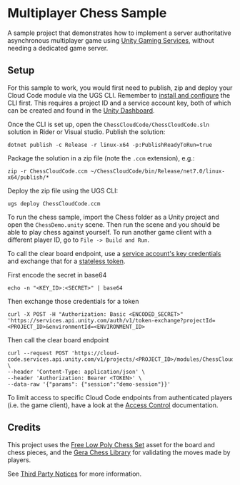 # Multiplayer Chess Sample

A sample project that demonstrates how to implement a server authoritative asynchronous multiplayer game using [Unity Gaming Services](https://unity.com/solutions/gaming-services), without needing a dedicated game server.

## Setup

For this sample to work, you would first need to publish, zip and deploy your Cloud Code module via the UGS CLI. Remember to [install and configure](https://services.docs.unity.com/guides/ugs-cli/latest/general/get-started/install-the-cli/) the CLI first. This requires a project ID and a service account key, both of which can be created and found in the [Unity Dashboard](https://dashboard.unity.com).

Once the CLI is set up, open the `ChessCloudCode/ChessCloudCode.sln` solution in Rider or Visual studio. Publish the solution:

```
dotnet publish -c Release -r linux-x64 -p:PublishReadyToRun=true
```

Package the solution in a zip file (note the `.ccm` extension), e.g.:

```
zip -r ChessCloudCode.ccm ~/ChessCloudCode/bin/Release/net7.0/linux-x64/publish/*
```

Deploy the zip file using the UGS CLI:
```
ugs deploy ChessCloudCode.ccm
```

To run the chess sample, import the Chess folder as a Unity project and open the `ChessDemo.unity` scene. Then run the scene and you should be able to play chess against yourself. To run another game client with a different player ID, go to `File -> Build and Run`.

To call the clear board endpoint, use a [service account's key credentials](https://services.docs.unity.com/docs/service-account-auth/#service-accounts) and exchange that for a [stateless token](https://services.docs.unity.com/docs/service-account-auth/#using-stateless-tokens).

First encode the secret in base64
```
echo -n "<KEY_ID>:<SECRET>" | base64
```
Then exchange those credentials for a token
```
curl -X POST -H "Authorization: Basic <ENCODED_SECRET>"  'https://services.api.unity.com/auth/v1/token-exchange?projectId=<PROJECT_ID>&environmentId=<ENVIRONMENT_ID>
```
Then call the clear board endpoint
```
curl --request POST 'https://cloud-code.services.api.unity.com/v1/projects/<PROJECT_ID>/modules/ChessCloudCode/ClearBoard' \
--header 'Content-Type: application/json' \
--header 'Authorization: Bearer <TOKEN>' \
--data-raw '{"params": {"session":"demo-session"}}'
```

To limit access to specific Cloud Code endpoints from authenticated players (i.e. the game client), have a look at the [Access Control](https://docs.unity.com/ugs-overview/en/manual/access-control) documentation.

## Credits

This project uses the [Free Low Poly Chess Set](https://assetstore.unity.com/packages/3d/props/free-low-poly-chess-set-116856) asset for the board and chess pieces, and the [Gera Chess Library](https://github.com/Geras1mleo/Chess) for validating the moves made by players.

See [Third Party Notices](Third%20Party%20Notices.md) for more information.

